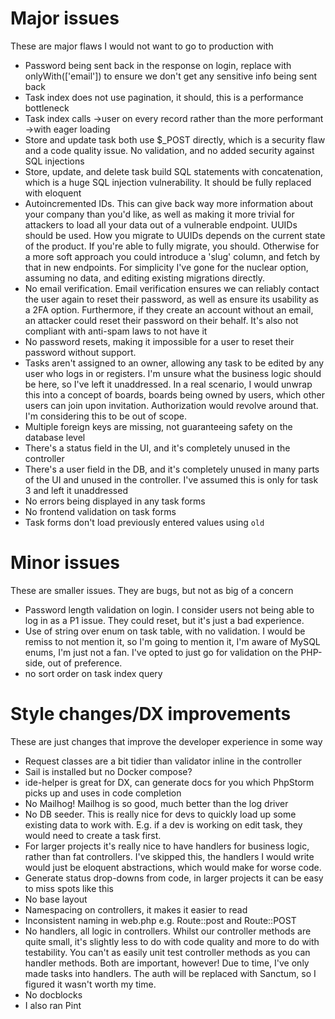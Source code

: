# Major issues
These are major flaws I would not want to go to production with
- Password being sent back in the response on login, replace with onlyWith(['email']) to ensure we don't get any sensitive info being sent back
- Task index does not use pagination, it should, this is a performance bottleneck
- Task index calls ->user on every record rather than the more performant ->with eager loading
- Store and update task both use $_POST directly, which is a security flaw and a code quality issue. No validation, and no added security against SQL injections
- Store, update, and delete task build SQL statements with concatenation, which is a huge SQL injection vulnerability. It should be fully replaced with eloquent
- Autoincremented IDs. This can give back way more information about your company than you'd like, as well as making it more trivial for attackers to load all your data out of a vulnerable endpoint. UUIDs should be used. How you migrate to UUIDs depends on the current state of the product. If you're able to fully migrate, you should. Otherwise for a more soft approach you could introduce a 'slug' column, and fetch by that in new endpoints. For simplicity I've gone for the nuclear option, assuming no data, and editing existing migrations directly.
- No email verification. Email verification ensures we can reliably contact the user again to reset their password, as well as ensure its usability as a 2FA option. Furthermore, if they create an account without an email, an attacker could reset their password on their behalf. It's also not compliant with anti-spam laws to not have it
- No password resets, making it impossible for a user to reset their password without support.
- Tasks aren't assigned to an owner, allowing any task to be edited by any user who logs in or registers. I'm unsure what the business logic should be here, so I've left it unaddressed. In a real scenario, I would unwrap this into a concept of boards, boards being owned by users, which other users can join upon invitation. Authorization would revolve around that. I'm considering this to be out of scope.
- Multiple foreign keys are missing, not guaranteeing safety on the database level
- There's a status field in the UI, and it's completely unused in the controller
- There's a user field in the DB, and it's completely unused in many parts of the UI and unused in the controller. I've assumed this is only for task 3 and left it unaddressed
- No errors being displayed in any task forms
- No frontend validation on task forms
- Task forms don't load previously entered values using `old`

# Minor issues
These are smaller issues. They are bugs, but not as big of a concern
- Password length validation on login. I consider users not being able to log in as a P1 issue. They could reset, but it's just a bad experience.
- Use of string over enum on task table, with no validation. I would be remiss to not mention it, so I'm going to mention it, I'm aware of MySQL enums, I'm just not a fan. I've opted to just go for validation on the PHP-side, out of preference.
- no sort order on task index query

# Style changes/DX improvements
These are just changes that improve the developer experience in some way
- Request classes are a bit tidier than validator inline in the controller
- Sail is installed but no Docker compose?
- ide-helper is great for DX, can generate docs for you which PhpStorm picks up and uses in code completion
- No Mailhog! Mailhog is so good, much better than the log driver
- No DB seeder. This is really nice for devs to quickly load up some existing data to work with. E.g. if a dev is working on edit task, they would need to create a task first.
- For larger projects it's really nice to have handlers for business logic, rather than fat controllers. I've skipped this, the handlers I would write would just be eloquent abstractions, which would make for worse code.
- Generate status drop-downs from code, in larger projects it can be easy to miss spots like this
- No base layout
- Namespacing on controllers, it makes it easier to read
- Inconsistent naming in web.php e.g. Route::post and Route::POST
- No handlers, all logic in controllers. Whilst our controller methods are quite small, it's slightly less to do with code quality and more to do with testability. You can't as easily unit test controller methods as you can handler methods. Both are important, however! Due to time, I've only made tasks into handlers. The auth will be replaced with Sanctum, so I figured it wasn't worth my time.
- No docblocks
- I also ran Pint
